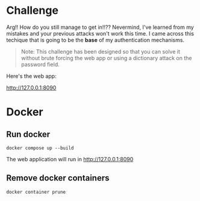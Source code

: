 # Challenge

Arg!! How do you still manage to get in!!?? Nevermind, I've learned from my mistakes and your previous attacks won't work this time. I came across this techique that is going to be the **base** of my authentication mechanisms. 

> Note: This challenge has been designed so that you can solve it without brute forcing the web app or using a dictionary attack on the password field.

Here's the web app:

http://127.0.0.1:8090

# Docker

## Run docker

```
docker compose up --build
```

The web application will run in http://127.0.0.1:8090

## Remove docker containers

```
docker container prune
```